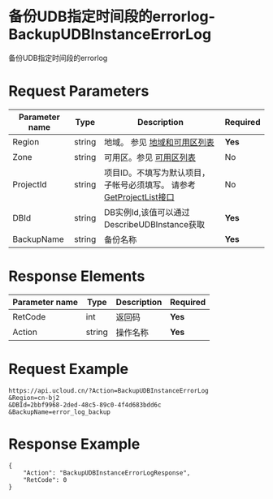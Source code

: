 # 备份UDB指定时间段的errorlog-BackupUDBInstanceErrorLog

备份UDB指定时间段的errorlog

# Request Parameters
|Parameter name|Type|Description|Required|
|---|---|---|---|
|Region|string|地域。 参见 [地域和可用区列表](api/summary/regionlist)|**Yes**|
|Zone|string|可用区。参见 [可用区列表](api/summary/regionlist)|No|
|ProjectId|string|项目ID。不填写为默认项目，子帐号必须填写。 请参考[GetProjectList接口](api/summary/get_project_list)|No|
|DBId|string|DB实例Id,该值可以通过DescribeUDBInstance获取|**Yes**|
|BackupName|string|备份名称|**Yes**|

# Response Elements
|Parameter name|Type|Description|Required|
|---|---|---|---|
|RetCode|int|返回码|**Yes**|
|Action|string|操作名称|**Yes**|

# Request Example
```
https://api.ucloud.cn/?Action=BackupUDBInstanceErrorLog
&Region=cn-bj2
&DBId=2bbf9968-2ded-48c5-89c0-4f4d683bdd6c
&BackupName=error_log_backup
```

# Response Example
```
{
    "Action": "BackupUDBInstanceErrorLogResponse", 
    "RetCode": 0
}
```

